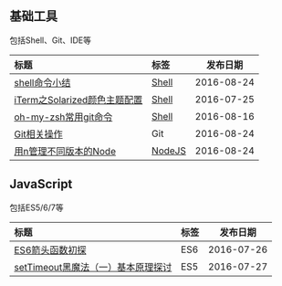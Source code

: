
## 基础工具

包括Shell、Git、IDE等

| 标题                                       | 标签                                       | 发布日期       |
| :--------------------------------------- | :--------------------------------------- | ---------- |
| [shell命令小结](https://github.com/muwenzi/Blog/issues/7) | [Shell](https://github.com/muwenzi/Blog/issues?q=is%3Aissue+is%3Aopen+label%3ALinux) | 2016-08-24 |
| [iTerm之Solarized颜色主题配置](https://github.com/muwenzi/Blog/issues/1) | [Shell](https://github.com/muwenzi/Blog/issues?q=is%3Aissue+is%3Aopen+label%3ALinux) | 2016-07-25 |
| [oh-my-zsh常用git命令](https://github.com/muwenzi/Blog/issues/4) | [Shell](https://github.com/muwenzi/Blog/issues?q=is%3Aissue+is%3Aopen+label%3ALinux) | 2016-08-16 |
| [Git相关操作](https://github.com/muwenzi/Blog/issues/5) | Git                                      | 2016-08-24 |
| [用n管理不同版本的Node](https://github.com/muwenzi/Blog/issues/6) | [NodeJS](https://github.com/muwenzi/Blog/issues?q=is%3Aissue+is%3Aopen+label%3ANodeJS) | 2016-08-24 |

## JavaScript

包括ES5/6/7等

| 标题                                       | 标签   | 发布日期       |
| :--------------------------------------- | :--- | ---------- |
| [ES6箭头函数初探](https://github.com/muwenzi/Blog/issues/2) | ES6  | 2016-07-26 |
| [setTimeout黑魔法（一）基本原理探讨](https://github.com/muwenzi/Blog/issues/3) | ES5  | 2016-07-27 |
